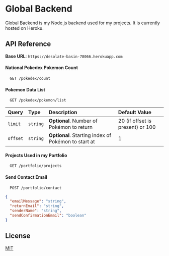 # Global Backend

Global Backend is my Node.js backend used for my projects. It is currently hosted on Heroku.

## API Reference

**Base URL**: `https://desolate-basin-78066.herokuapp.com`

#### National Pokedex Pokemon Count

```
  GET /pokedex/count
```

#### Pokemon Data List

```
  GET /pokedex/pokemon/list
```

| Query         | Type     | Description                                         | Default Value                   |
| :------------ | :------- | :-------------------------------------------------- | :------------------------------ |
| `limit`       | `string` | **Optional**. Number of Pokémon to return           | 20 (if offset is present) or 100|
| `offset`      | `string` | **Optional**. Starting index of Pokémon to start at | 1                               |

#### Projects Used in my Portfolio

```
  GET /portfolio/projects
```

#### Send Contact Email

```
  POST /portfolio/contact
```

```json
{
  "emailMessage": "string",
  "returnEmail": "string",
  "senderName": "string",
  "sendConfirmationEmail": "boolean"
}
```

## License

[MIT](https://choosealicense.com/licenses/mit/)

